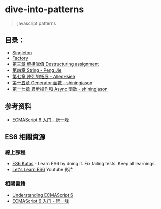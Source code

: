 # dive-into-patterns
> javascript patterns

## 目录：

* [Singleton](ch-01)
* [Factory](ch-02)
* [第三章 解構賦值 Destructuring assignment](chapter-03)
* [第四章 String - Peng Jie](chapter-04)
* [第七章 陣列的拓展 - AllenHsieh](chapter-07)
* [第十五章 Generator 函數 - shiningjason](chapter-15)
* [第十七章 異步操作和 Async 函數 - shiningjason](chapter-17)


## 参考资料
* [ECMAScript 6 入门 - 阮一峰](http://es6.ruanyifeng.com/)


## ES6 相關資源

### 線上課程

* [ES6 Katas](http://es6katas.org/) - Learn ES6 by doing it. Fix failing tests. Keep all learnings.
* [Let's Learn ES6](https://www.youtube.com/playlist?list=PL57atfCFqj2h5fpdZD-doGEIs0NZxeJTX) Youtube 影片

### 相關書籍

* [Understanding ECMAScript 6](https://leanpub.com/understandinges6/read)
* [ECMAScript 6 入门 - 阮一峰](http://es6.ruanyifeng.com/)
